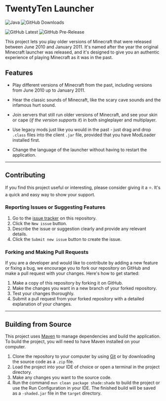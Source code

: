 # TwentyTen Launcher

![Java](https://img.shields.io/badge/Java-8%2B-blue?style=for-the-badge)
![GitHub Downloads](https://img.shields.io/github/downloads/Kawaxte/TwentyTenLauncher/total?style=for-the-badge)

![GitHub Latest](https://img.shields.io/github/v/release/Kawaxte/TwentyTenLauncher?sort=date&label=latest&color=green&style=for-the-badge)
![GitHub Pre-Release](https://img.shields.io/github/v/release/Kawaxte/TwentyTenLauncher?include_prereleases&sort=date&label=pre-release&color=orange&style=for-the-badge)

This project lets you play older versions of Minecraft that were released between June 2010 and
January 2011. It's named after the year the original Minecraft launcher was released, and it's
designed to give you an authentic experience of playing Minecraft as it was in the past.

## Features

- Play different versions of Minecraft from the past, including versions from June 2010 up to
  January 2011.

- Hear the classic sounds of Minecraft, like the scary cave sounds and the infamous hurt sound.
- Join servers that still run older versions of Minecraft, and see your skin or cape (_if the
  version
  supports it_) in both singleplayer and multiplayer.
- Use legacy mods just like you would in the past - just drag and drop `.class` files into the
  client `.jar` file, provided that you have ModLoader installed first.
- Change the language of the launcher without having to restart the application.

---

## Contributing

If you find this project useful or interesting, please consider giving it a ⭐. It's a
quick and easy way to show your support.

### Reporting Issues or Suggesting Features

1. Go to the [issue tracker](https://github.com/Kawaxte/TwentyTenLauncher/issues) on this
   repository.
2. Click the `New issue` button.
3. Describe the issue or suggestion clearly and provide any relevant details.
4. Click the `Submit new issue` button to create the issue.

### Forking and Making Pull Requests

If you are a developer and would like to contribute by adding a new feature or
fixing a bug, we encourage you to fork our repository on GitHub and make a pull request with your
changes. Here's how to get started:

1. Make a copy of this repository by forking it on GitHub.
2. Make the changes you want in a new branch of your forked repository.
3. Test your changes thoroughly.
4. Submit a pull request from your forked repository with a detailed
   explanation of your changes.

---

## Building from Source

This project uses [Maven](https://maven.apache.org/) to manage dependencies and build the
application. To build the project, you will need to have Maven installed on your computer.

1. Clone the repository to your computer by using [Git](https://git-scm.com/) or by downloading the
   source code as a `.zip` file.
2. Load the project into your IDE of choice or open a terminal in the project directory.
3. Make any changes you want to the source code.
4. Run the command `mvn clean package shade:shade` to build the project or use the Run Configuration
   in your IDE. The finished build will be saved as a `-shaded.jar` file in the `target` directory.
